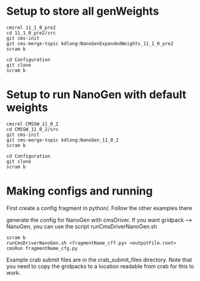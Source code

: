 # Setup to store all genWeights

```
cmsrel 11_1_0_pre2
cd 11_1_0_pre2/src
git cms-init
git cms-merge-topic kdlong:NanoGenExpandedWeights_11_1_0_pre2
scram b

cd Configuration
git clone 
scram b
```

# Setup to run NanoGen with default weights

```
cmsrel CMSSW_11_0_2
cd CMSSW_11_0_2/src
git cms-init
git cms-merge-topic kdlong:NanoGen_11_0_2
scram b

cd Configuration
git clone 
scram b
```

# Making configs and running
First create a config fragment in python/<your config>. Follow the other examples there

generate the config for NanoGen with cmsDriver. If you want gridpack --> NanoGen, you can use the script runCmsDriverNanoGen.sh

```
scram b
runCmsDriverNanoGen.sh <fragmentName_cff.py> <outputFile.root>
cmsRun fragmentName_cfg.py
```

Example crab submit files are in the crab_submit_files directory. Note that you need to copy the gridpacks to a location readable from crab for this to work.
